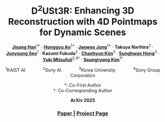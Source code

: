 <div align="center">
  <h1>
    <span class="colorful_text">D<sup>2</sup>USt3R</span>: Enhancing 3D Reconstruction with 4D Pointmaps for Dynamic Scenes
  </h1>
  
  [**Jisang Han**](https://onground-korea.github.io)<sup>1\*</sup> · [**Honggyu An**](https://hg010303.github.io/)<sup>1\*</sup> · [**Jaewoo Jung**](https://crepejung00.github.io/)<sup>1\*</sup> · **Takuya Narihira**<sup>2</sup> · [**Junyoung Seo**](https://j0seo.github.io/)<sup>1</sup> · **Kazumi Fukuda**<sup>2</sup> · [**Chaehyun Kim**](https://kchyun.github.io/)<sup>3</sup> · [**Sunghwan Hong**](https://sunghwanhong.github.io/)<sup>3</sup> · [**Yuki Mitsufuji**](https://www.yukimitsufuji.com/)<sup>2,4&dagger;</sup> · [**Seungryong Kim**](https://cvlab.kaist.ac.kr/members/faculty)<sup>1&dagger;</sup>

<sup>1</sup>KAIST AI&emsp;&emsp;&emsp;&emsp;<sup>2</sup>Sony AI&emsp;&emsp;&emsp;&emsp;<sup>3</sup>Korea University&emsp;&emsp;&emsp;&emsp;<sup>4</sup>Sony Group Corporation

*: Co-First Author <br>
&dagger;: Co-Corresponding Author

**ArXiv 2025**
<h3 align="center"><a href="">Paper </a> | <a href="https://cvlab-kaist.github.io/DDUSt3R">Project Page </a> </h3>


<!-- <p float='center'><img src="assets/1_teaser.png" width="80%" /></p> -->

</div>

